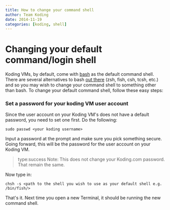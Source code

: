 ```yaml
---
title: How to change your command shell
author: Team Koding
date: 2014-11-19
categories: [koding, shell]
---
```


# Changing your default command/login shell

Koding VMs, by default, come with [bash](http://www.gnu.org/software/bash/) as the default command shell. There are several alternatives
to bash [out there](http://en.wikipedia.org/wiki/Comparison_of_command_shells) (zsh, fish, csh, tcsh, etc.) and so you may wish to change 
your command shell to something other than bash. To change your default command shell, follow these easy steps:

### Set a password for your koding VM user account
Since the user account on your Koding VM's does not have a default password, you need to set one first. Do the following:
```shell
sudo passwd <your koding username>
```
Input a password at the prompt and make sure you pick something secure. Going forward, this will be the password for the user account
on your Koding VM. 

> type:success
> Note: This does not change your Koding.com password. That remain the same.

Now type in:
```shell
chsh -s <path to the shell you wish to use as your default shell e.g. /bin/fish/>
```

That's it. Next time you open a new Terminal, it should be running the new command shell.

